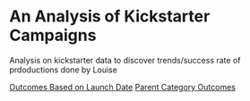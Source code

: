 # An Analysis of Kickstarter Campaigns
Analysis on kickstarter data to discover trends/success rate of prdoductions done by Louise
 
 [Outcomes Based on Launch Date](https://github.com/tsmtruong/kickstarter-analysis/blob/main/Outcomes%20Based%20On%20Launch%20Date.png)
 [Parent Category Outcomes](https://github.com/tsmtruong/kickstarter-analysis/blob/main/Parent%20Catergory%20Outcomes.png)
